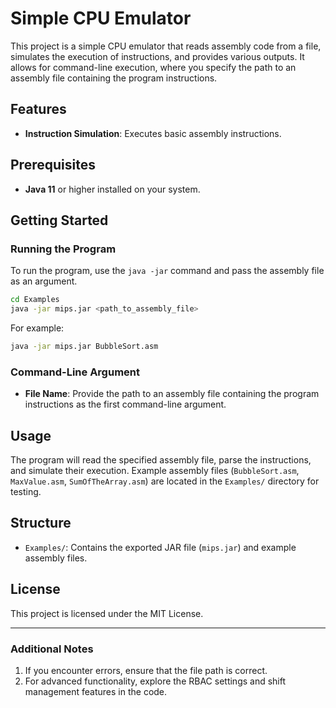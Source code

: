 # Simple CPU Emulator

This project is a simple CPU emulator that reads assembly code from a file, simulates the execution of instructions, and provides various outputs. It allows for command-line execution, where you specify the path to an assembly file containing the program instructions.

## Features

- **Instruction Simulation**: Executes basic assembly instructions.

## Prerequisites

- **Java 11** or higher installed on your system.

## Getting Started

### Running the Program

To run the program, use the `java -jar` command and pass the assembly file as an argument.

```bash
cd Examples
java -jar mips.jar <path_to_assembly_file>
```

For example:

```bash
java -jar mips.jar BubbleSort.asm
```

### Command-Line Argument

- **File Name**: Provide the path to an assembly file containing the program instructions as the first command-line argument.

## Usage

The program will read the specified assembly file, parse the instructions, and simulate their execution. Example assembly files (`BubbleSort.asm`, `MaxValue.asm`, `SumOfTheArray.asm`) are located in the `Examples/` directory for testing.

## Structure

- `Examples/`: Contains the exported JAR file (`mips.jar`) and example assembly files.

## License

This project is licensed under the MIT License.

---

### Additional Notes

1. If you encounter errors, ensure that the file path is correct.
2. For advanced functionality, explore the RBAC settings and shift management features in the code.
